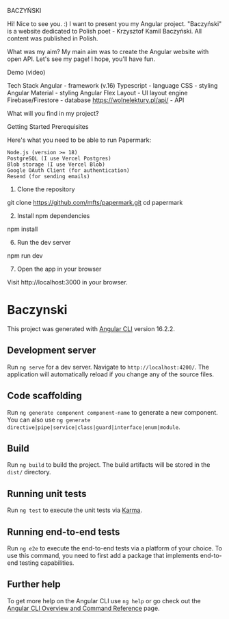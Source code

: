 BACZYŃSKI

Hi! Nice to see you. :) I want to present you my Angular project. "Baczyński" is a website dedicated to Polish poet - Krzysztof Kamil Baczyński. All content was published in Polish.

What was my aim?
My main aim was to create the Angular website with open API. Let's see my page! I hope, you'll have fun.


Demo (video)

Tech Stack
Angular - framework (v.16)
Typescript - language
CSS - styling
Angular Material - styling
Angular Flex Layout - UI layout engine
Firebase/Firestore - database
https://wolnelektury.pl/api/ - API

What will you find in my project?



Getting Started
Prerequisites

Here's what you need to be able to run Papermark:

    Node.js (version >= 18)
    PostgreSQL (I use Vercel Postgres)
    Blob storage (I use Vercel Blob)
    Google OAuth Client (for authentication)
    Resend (for sending emails)

1. Clone the repository

git clone https://github.com/mfts/papermark.git
cd papermark

2. Install npm dependencies

npm install

6. Run the dev server

npm run dev

7. Open the app in your browser

Visit http://localhost:3000 in your browser.

# Baczynski

This project was generated with [Angular CLI](https://github.com/angular/angular-cli) version 16.2.2.

## Development server

Run `ng serve` for a dev server. Navigate to `http://localhost:4200/`. The application will automatically reload if you change any of the source files.

## Code scaffolding

Run `ng generate component component-name` to generate a new component. You can also use `ng generate directive|pipe|service|class|guard|interface|enum|module`.

## Build

Run `ng build` to build the project. The build artifacts will be stored in the `dist/` directory.

## Running unit tests

Run `ng test` to execute the unit tests via [Karma](https://karma-runner.github.io).

## Running end-to-end tests

Run `ng e2e` to execute the end-to-end tests via a platform of your choice. To use this command, you need to first add a package that implements end-to-end testing capabilities.

## Further help

To get more help on the Angular CLI use `ng help` or go check out the [Angular CLI Overview and Command Reference](https://angular.io/cli) page.
